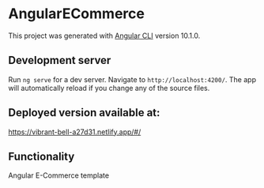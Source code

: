 # AngularECommerce

This project was generated with [Angular CLI](https://github.com/angular/angular-cli) version 10.1.0.

## Development server

Run `ng serve` for a dev server. Navigate to `http://localhost:4200/`. The app will automatically reload if you change any of the source files.

## Deployed version available at:
https://vibrant-bell-a27d31.netlify.app/#/

## Functionality

Angular E-Commerce template
